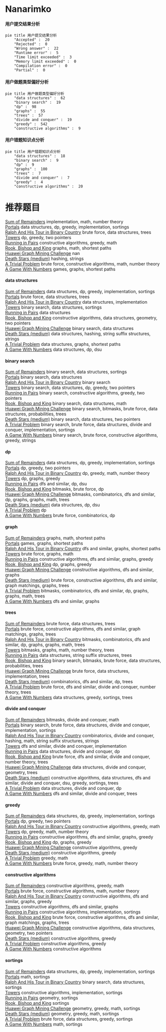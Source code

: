 # Nanarimko
<!-- tabs:start -->
#### **用户提交结果分析**

```mermaid
pie title 用户提交结果分析
    "Accepted" :  20
    "Rejected" :  0
    "Wrong answer" :  22
    "Runtime error" :  5
    "Time limit exceeded" :  3
    "Memory limit exceeded" :  0
    "Compilation error" :  0
    "Partial" :  0
```
#### **用户做题类型偏好分析**

```mermaid
pie title 用户做题类型偏好分析
    "data structures" :  62
    "binary search" :  19
    "dp" :  98
    "graphs" :  55
    "trees" :  57
    "divide and conquer" :  19
    "greedy" :  542
    "constructive algorithms" :  9
```
#### **用户错题知识点分析**

```mermaid
pie title 用户错题知识点分析
    "data structures" :  18
    "binary search" :  9
    "dp" :  9
    "graphs" :  100
    "trees" :  7
    "divide and conquer" :  7
    "greedy" :  4
    "constructive algorithms" :  20
```
<!-- tabs:end -->
# 推荐题目
[Sum of Remainders](http://codeforces.com/problemset/problem/616/E)		implementation,
                        math,
                        number theory		  
[Portals](http://codeforces.com/problemset/problem/1271/D)		data structures,
                        dp,
                        greedy,
                        implementation,
                        sortings		  
[Ralph And His Tour in Binary Country](http://codeforces.com/problemset/problem/894/D)		brute force,
                        data structures,
                        trees		  
[Towers](http://codeforces.com/problemset/problem/229/D)		dp,
                        greedy,
                        two pointers		  
[Running in Pairs](http://codeforces.com/problemset/problem/1244/G)		constructive algorithms,
                        greedy,
                        math		  
[Rook, Bishop and King](http://codeforces.com/problemset/problem/370/A)		graphs,
                        math,
                        shortest paths		  
[Huawei Graph Mining Challenge](https://codeforces.com/contest/1377/problem/A1)		nan		  
[Death Stars (medium)](http://codeforces.com/problemset/problem/958/A2)		hashing,
                        strings		  
[A Trivial Problem](http://codeforces.com/problemset/problem/633/B)		brute force,
                        constructive algorithms,
                        math,
                        number theory		  
[A Game With Numbers](http://codeforces.com/problemset/problem/919/F)		games,
                        graphs,
                        shortest paths		  
<!-- tabs:start -->
#### **data structures**
[Sum of Remainders](http://codeforces.com/problemset/problem/1271/D)		data structures,
                        dp,
                        greedy,
                        implementation,
                        sortings		  
[Portals](http://codeforces.com/problemset/problem/894/D)		brute force,
                        data structures,
                        trees		  
[Ralph And His Tour in Binary Country](http://codeforces.com/problemset/problem/622/C)		data structures,
                        implementation		  
[Towers](http://codeforces.com/problemset/problem/56/E)		binary search,
                        data structures,
                        sortings		  
[Running in Pairs](http://codeforces.com/problemset/problem/1322/E)		data structures		  
[Rook, Bishop and King](http://codeforces.com/problemset/problem/610/D)		constructive algorithms,
                        data structures,
                        geometry,
                        two pointers		  
[Huawei Graph Mining Challenge](http://codeforces.com/problemset/problem/367/B)		binary search,
                        data structures		  
[Death Stars (medium)](http://codeforces.com/problemset/problem/727/E)		data structures,
                        hashing,
                        string suffix structures,
                        strings		  
[A Trivial Problem](http://codeforces.com/problemset/problem/938/D)		data structures,
                        graphs,
                        shortest paths		  
[A Game With Numbers](http://codeforces.com/problemset/problem/500/E)		data structures,
                        dp,
                        dsu		  
#### **binary search**
[Sum of Remainders](http://codeforces.com/problemset/problem/56/E)		binary search,
                        data structures,
                        sortings		  
[Portals](http://codeforces.com/problemset/problem/367/B)		binary search,
                        data structures		  
[Ralph And His Tour in Binary Country](https://codeforces.com/contest/967/problem/C)		binary search		  
[Towers](http://codeforces.com/problemset/problem/1492/C)		binary search,
                        data structures,
                        dp,
                        greedy,
                        two pointers		  
[Running in Pairs](http://codeforces.com/problemset/problem/1463/D)		binary search,
                        constructive algorithms,
                        greedy,
                        two pointers		  
[Rook, Bishop and King](http://codeforces.com/problemset/problem/1490/G)		binary search,
                        data structures,
                        math		  
[Huawei Graph Mining Challenge](http://codeforces.com/problemset/problem/1479/D)		binary search,
                        bitmasks,
                        brute force,
                        data structures,
                        probabilities,
                        trees		  
[Death Stars (medium)](http://codeforces.com/problemset/problem/1436/E)		binary search,
                        data structures,
                        two pointers		  
[A Trivial Problem](http://codeforces.com/problemset/problem/1461/D)		binary search,
                        brute force,
                        data structures,
                        divide and conquer,
                        implementation,
                        sortings		  
[A Game With Numbers](http://codeforces.com/problemset/problem/1493/C)		binary search,
                        brute force,
                        constructive algorithms,
                        greedy,
                        strings		  
#### **dp**
[Sum of Remainders](http://codeforces.com/problemset/problem/1271/D)		data structures,
                        dp,
                        greedy,
                        implementation,
                        sortings		  
[Portals](http://codeforces.com/problemset/problem/229/D)		dp,
                        greedy,
                        two pointers		  
[Ralph And His Tour in Binary Country](http://codeforces.com/problemset/problem/402/D)		dp,
                        greedy,
                        math,
                        number theory		  
[Towers](http://codeforces.com/problemset/problem/1029/E)		dp,
                        graphs,
                        greedy		  
[Running in Pairs](http://codeforces.com/problemset/problem/741/B)		dfs and similar,
                        dp,
                        dsu		  
[Rook, Bishop and King](http://codeforces.com/problemset/problem/379/D)		bitmasks,
                        brute force,
                        dp		  
[Huawei Graph Mining Challenge](http://codeforces.com/problemset/problem/1299/D)		bitmasks,
                        combinatorics,
                        dfs and similar,
                        dp,
                        graphs,
                        graphs,
                        math,
                        trees		  
[Death Stars (medium)](http://codeforces.com/problemset/problem/500/E)		data structures,
                        dp,
                        dsu		  
[A Trivial Problem](http://codeforces.com/problemset/problem/1453/F)		dp		  
[A Game With Numbers](http://codeforces.com/problemset/problem/258/B)		brute force,
                        combinatorics,
                        dp		  
#### **graph**
[Sum of Remainders](http://codeforces.com/problemset/problem/370/A)		graphs,
                        math,
                        shortest paths		  
[Portals](http://codeforces.com/problemset/problem/919/F)		games,
                        graphs,
                        shortest paths		  
[Ralph And His Tour in Binary Country](http://codeforces.com/problemset/problem/1272/E)		dfs and similar,
                        graphs,
                        shortest paths		  
[Towers](https://codeforces.com/contest/1071/problem/D)		brute force,
                        graphs,
                        math		  
[Running in Pairs](http://codeforces.com/problemset/problem/549/B)		constructive algorithms,
                        dfs and similar,
                        graphs,
                        greedy		  
[Rook, Bishop and King](http://codeforces.com/problemset/problem/1029/E)		dp,
                        graphs,
                        greedy		  
[Huawei Graph Mining Challenge](http://codeforces.com/problemset/problem/780/E)		constructive algorithms,
                        dfs and similar,
                        graphs		  
[Death Stars (medium)](http://codeforces.com/problemset/problem/1375/G)		brute force,
                        constructive algorithms,
                        dfs and similar,
                        graph matchings,
                        graphs,
                        trees		  
[A Trivial Problem](http://codeforces.com/problemset/problem/1299/D)		bitmasks,
                        combinatorics,
                        dfs and similar,
                        dp,
                        graphs,
                        graphs,
                        math,
                        trees		  
[A Game With Numbers](http://codeforces.com/problemset/problem/107/A)		dfs and similar,
                        graphs		  
#### **trees**
[Sum of Remainders](http://codeforces.com/problemset/problem/894/D)		brute force,
                        data structures,
                        trees		  
[Portals](http://codeforces.com/problemset/problem/1375/G)		brute force,
                        constructive algorithms,
                        dfs and similar,
                        graph matchings,
                        graphs,
                        trees		  
[Ralph And His Tour in Binary Country](http://codeforces.com/problemset/problem/1299/D)		bitmasks,
                        combinatorics,
                        dfs and similar,
                        dp,
                        graphs,
                        graphs,
                        math,
                        trees		  
[Towers](http://codeforces.com/problemset/problem/724/G)		bitmasks,
                        graphs,
                        math,
                        number theory,
                        trees		  
[Running in Pairs](https://codeforces.com/contest/1483/problem/F)		data structures,
                        string suffix structures,
                        trees		  
[Rook, Bishop and King](http://codeforces.com/problemset/problem/1479/D)		binary search,
                        bitmasks,
                        brute force,
                        data structures,
                        probabilities,
                        trees		  
[Huawei Graph Mining Challenge](http://codeforces.com/problemset/problem/1511/C)		brute force,
                        data structures,
                        implementation,
                        trees		  
[Death Stars (medium)](http://codeforces.com/problemset/problem/1499/F)		combinatorics,
                        dfs and similar,
                        dp,
                        trees		  
[A Trivial Problem](http://codeforces.com/problemset/problem/1491/E)		brute force,
                        dfs and similar,
                        divide and conquer,
                        number theory,
                        trees		  
[A Game With Numbers](http://codeforces.com/problemset/problem/1466/D)		data structures,
                        greedy,
                        sortings,
                        trees		  
#### **divide and conquer**
[Sum of Remainders](http://codeforces.com/problemset/problem/513/B2)		bitmasks,
                        divide and conquer,
                        math		  
[Portals](http://codeforces.com/problemset/problem/1461/D)		binary search,
                        brute force,
                        data structures,
                        divide and conquer,
                        implementation,
                        sortings		  
[Ralph And His Tour in Binary Country](http://codeforces.com/problemset/problem/1466/G)		combinatorics,
                        divide and conquer,
                        hashing,
                        math,
                        string suffix structures,
                        strings		  
[Towers](http://codeforces.com/problemset/problem/1490/D)		dfs and similar,
                        divide and conquer,
                        implementation		  
[Running in Pairs](https://codeforces.com/contest/1483/problem/C)		data structures,
                        divide and conquer,
                        dp		  
[Rook, Bishop and King](http://codeforces.com/problemset/problem/1491/E)		brute force,
                        dfs and similar,
                        divide and conquer,
                        number theory,
                        trees		  
[Huawei Graph Mining Challenge](http://codeforces.com/problemset/problem/1303/G)		data structures,
                        divide and conquer,
                        geometry,
                        trees		  
[Death Stars (medium)](http://codeforces.com/problemset/problem/1494/D)		constructive algorithms,
                        data structures,
                        dfs and similar,
                        divide and conquer,
                        dsu,
                        greedy,
                        sortings,
                        trees		  
[A Trivial Problem](http://codeforces.com/problemset/problem/1482/E)		data structures,
                        divide and conquer,
                        dp		  
[A Game With Numbers](http://codeforces.com/problemset/problem/566/C)		dfs and similar,
                        divide and conquer,
                        trees		  
#### **greedy**
[Sum of Remainders](http://codeforces.com/problemset/problem/1271/D)		data structures,
                        dp,
                        greedy,
                        implementation,
                        sortings		  
[Portals](http://codeforces.com/problemset/problem/229/D)		dp,
                        greedy,
                        two pointers		  
[Ralph And His Tour in Binary Country](http://codeforces.com/problemset/problem/1244/G)		constructive algorithms,
                        greedy,
                        math		  
[Towers](http://codeforces.com/problemset/problem/402/D)		dp,
                        greedy,
                        math,
                        number theory		  
[Running in Pairs](http://codeforces.com/problemset/problem/549/B)		constructive algorithms,
                        dfs and similar,
                        graphs,
                        greedy		  
[Rook, Bishop and King](http://codeforces.com/problemset/problem/1029/E)		dp,
                        graphs,
                        greedy		  
[Huawei Graph Mining Challenge](https://codeforces.com/contest/791/problem/C)		constructive algorithms,
                        greedy		  
[Death Stars (medium)](http://codeforces.com/problemset/problem/1493/A)		constructive algorithms,
                        greedy		  
[A Trivial Problem](http://codeforces.com/problemset/problem/1447/B)		greedy,
                        math		  
[A Game With Numbers](http://codeforces.com/problemset/problem/1485/A)		brute force,
                        greedy,
                        math,
                        number theory		  
#### **constructive algorithms**
[Sum of Remainders](http://codeforces.com/problemset/problem/1244/G)		constructive algorithms,
                        greedy,
                        math		  
[Portals](http://codeforces.com/problemset/problem/633/B)		brute force,
                        constructive algorithms,
                        math,
                        number theory		  
[Ralph And His Tour in Binary Country](http://codeforces.com/problemset/problem/549/B)		constructive algorithms,
                        dfs and similar,
                        graphs,
                        greedy		  
[Towers](http://codeforces.com/problemset/problem/780/E)		constructive algorithms,
                        dfs and similar,
                        graphs		  
[Running in Pairs](http://codeforces.com/problemset/problem/347/A)		constructive algorithms,
                        implementation,
                        sortings		  
[Rook, Bishop and King](http://codeforces.com/problemset/problem/1375/G)		brute force,
                        constructive algorithms,
                        dfs and similar,
                        graph matchings,
                        graphs,
                        trees		  
[Huawei Graph Mining Challenge](http://codeforces.com/problemset/problem/610/D)		constructive algorithms,
                        data structures,
                        geometry,
                        two pointers		  
[Death Stars (medium)](https://codeforces.com/contest/791/problem/C)		constructive algorithms,
                        greedy		  
[A Trivial Problem](http://codeforces.com/problemset/problem/1493/A)		constructive algorithms,
                        greedy		  
[A Game With Numbers](http://codeforces.com/problemset/problem/1368/C)		constructive algorithms		  
#### **sortings**
[Sum of Remainders](http://codeforces.com/problemset/problem/1271/D)		data structures,
                        dp,
                        greedy,
                        implementation,
                        sortings		  
[Portals](http://codeforces.com/problemset/problem/967/B)		math,
                        sortings		  
[Ralph And His Tour in Binary Country](http://codeforces.com/problemset/problem/56/E)		binary search,
                        data structures,
                        sortings		  
[Towers](http://codeforces.com/problemset/problem/347/A)		constructive algorithms,
                        implementation,
                        sortings		  
[Running in Pairs](http://codeforces.com/problemset/problem/593/B)		geometry,
                        sortings		  
[Rook, Bishop and King](http://codeforces.com/problemset/problem/1005/E2)		sortings		  
[Huawei Graph Mining Challenge](https://codeforces.com/contest/1496/problem/C)		geometry,
                        greedy,
                        math,
                        sortings		  
[Death Stars (medium)](http://codeforces.com/problemset/problem/1495/A)		geometry,
                        greedy,
                        math,
                        sortings		  
[A Trivial Problem](http://codeforces.com/problemset/problem/1497/A)		brute force,
                        data structures,
                        greedy,
                        sortings		  
[A Game With Numbers](http://codeforces.com/problemset/problem/1427/A)		math,
                        sortings		  
<!-- tabs:end -->
